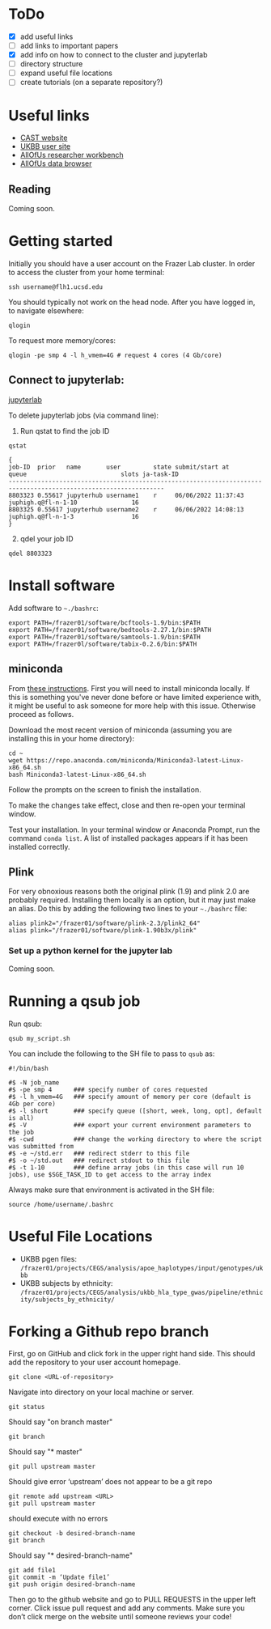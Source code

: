 # ToDo
- [x] add useful links
- [ ] add links to important papers
- [x] add info on how to connect to the cluster and jupyterlab
- [ ] directory structure
- [ ] expand useful file locations
- [ ] create tutorials (on a separate repository?)

# Useful links
- [CAST website](https://admixgenomics.ucsd.edu/)
- [UKBB user site](https://bbams.ndph.ox.ac.uk/ams/researcher_home.jsp)
- [AllOfUs researcher workbench](https://workbench.researchallofus.org/login)
- [AllOfUs data browser](https://databrowser.researchallofus.org/)

## Reading
Coming soon.

# Getting started

Initially you should have a user account on the Frazer Lab cluster. In order to access the cluster from your home terminal:
```
ssh username@flh1.ucsd.edu
```
You should typically not work on the head node. After you have logged in, to navigate elsewhere:
```
qlogin
```
To request more memory/cores:
```
qlogin -pe smp 4 -l h_vmem=4G # request 4 cores (4 Gb/core)
```

## Connect to jupyterlab:
[jupyterlab](https://flh1.ucsd.edu:9000/user/username/lab)

To delete jupyterlab jobs (via command line):

1. Run qstat to find the job ID
```
qstat
```

```
{
job-ID  prior   name       user         state submit/start at     queue                          slots ja-task-ID
-----------------------------------------------------------------------------------------------------------------
8803323 0.55617 jupyterhub username1    r     06/06/2022 11:37:43 juphigh.q@fl-n-1-10               16
8803325 0.55617 jupyterhub username2    r     06/06/2022 14:08:13 juphigh.q@fl-n-1-3                16
}
```

2. qdel your job ID
```
qdel 8803323
```

# Install software

Add software to `~./bashrc`:
```
export PATH=/frazer01/software/bcftools-1.9/bin:$PATH
export PATH=/frazer01/software/bedtools-2.27.1/bin:$PATH
export PATH=/frazer01/software/samtools-1.9/bin:$PATH
export PATH=/frazer0l/software/tabix-0.2.6/bin:$PATH
```

## miniconda 

From [these instructions](https://docs.conda.io/projects/conda/en/latest/user-guide/install/linux.html). First you will need to install miniconda locally. If this is something you've never done before or have limited experience with, it might be useful to ask someone for more help with this issue. Otherwise proceed as follows.

Download the most recent version of miniconda (assuming you are installing this in your home directory):
```
cd ~
wget https://repo.anaconda.com/miniconda/Miniconda3-latest-Linux-x86_64.sh
bash Miniconda3-latest-Linux-x86_64.sh
```
Follow the prompts on the screen to finish the installation.

To make the changes take effect, close and then re-open your terminal window.

Test your installation. In your terminal window or Anaconda Prompt, run the command `conda list`. A list of installed packages appears if it has been installed correctly.


## Plink
For very obnoxious reasons both the original plink (1.9) and plink 2.0 are probably required. Installing them locally is an option, but it may just make an alias. Do this by adding the following two lines to your `~./bashrc` file:
```
alias plink2="/frazer01/software/plink-2.3/plink2_64"
alias plink="/frazer01/software/plink-1.90b3x/plink"
```


### Set up a python kernel for the jupyter lab
Coming soon.


# Running a qsub job
Run qsub:
```
qsub my_script.sh
```

You can include the following to the SH file to pass to `qsub` as:
```
#!/bin/bash

#$ -N job_name
#$ -pe smp 4      ### specify number of cores requested
#$ -l h_vmem=4G   ### specify amount of memory per core (default is 4Gb per core)
#$ -l short       ### specify queue ([short, week, long, opt], default is all)
#$ -V             ### export your current environment parameters to the job
#$ -cwd           ### change the working directory to where the script was submitted from
#$ -e ~/std.err   ### redirect stderr to this file
#$ -o ~/std.out   ### redirect stdout to this file
#$ -t 1-10        ### define array jobs (in this case will run 10 jobs), use $SGE_TASK_ID to get access to the array index
```

Always make sure that environment is activated in the SH file:
```
source /home/username/.bashrc
```

# Useful File Locations

- UKBB pgen files: `/frazer01/projects/CEGS/analysis/apoe_haplotypes/input/genotypes/ukbb`
- UKBB subjects by ethnicity: `/frazer01/projects/CEGS/analysis/ukbb_hla_type_gwas/pipeline/ethnicity/subjects_by_ethnicity/`

# Forking a Github repo branch

First, go on GitHub and click fork in the upper right hand side. This should add the repository to your user account homepage.

```
git clone <URL-of-repository>
```
Navigate into directory on your local machine or server.
```
git status
```
Should say "on branch master"
```
git branch
```
Should say "* master"
```
git pull upstream master
```

Should give error ‘upstream’ does not appear to be a git repo
```
git remote add upstream <URL>
git pull upstream master
```
should execute with no errors
```
git checkout -b desired-branch-name
git branch
```
Should say "* desired-branch-name"
```
git add file1
git commit -m ‘Update file1’
git push origin desired-branch-name
```

Then go to the github website and go to PULL REQUESTS in the upper left corner. Click issue pull request and add any comments. Make sure you don’t click merge on the website until someone reviews your code!
